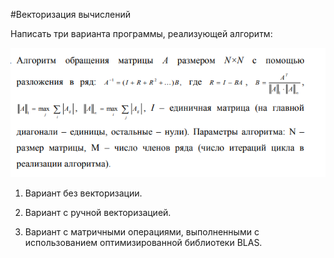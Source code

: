 #Векторизация вычислений 

Написать три варианта программы, реализующей алгоритм:

![Schema](./task-picture.png)

1. Вариант без векторизации.

2. Вариант с ручной векторизацией.

3. Вариант с матричными операциями, выполненными с использованием оптимизированной 
библиотеки BLAS.
